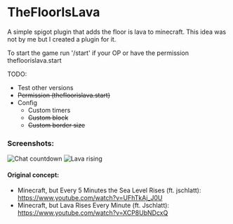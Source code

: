# TheFloorIsLava
A simple spigot plugin that adds the floor is lava to minecraft. This idea was not by me but I created a plugin for it.

To start the game run '/start' if your OP or have the permission thefloorislava.start

TODO:
 - Test other versions
 - ~~Permission (thefloorislava.start)~~
 - Config
	- Custom timers
	- ~~Custom block~~
	- ~~Custom border size~~

### Screenshots:
![Chat countdown](https://i.imgur.com/d8lltb7.jpg)
![Lava rising](https://i.imgur.com/OKx463R.jpg)

#### Original concept:
 - Minecraft, but Every 5 Minutes the Sea Level Rises (ft. jschlatt): https://www.youtube.com/watch?v=UFhTkAj_J0U
 - Minecraft, but Lava Rises Every Minute (ft. Jschlatt): https://www.youtube.com/watch?v=XCP8UbNDcxQ